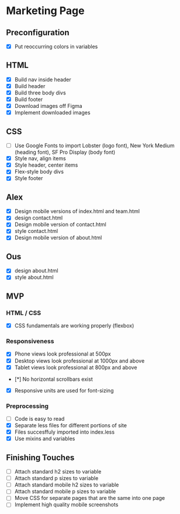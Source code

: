 # Marketing Page

## Preconfiguration
* [x] Put reoccurring colors in variables

## HTML
* [x] Build nav inside header
* [x] Build header
* [x] Build three body divs
* [x] Build footer
* [x] Download images off Figma
* [x] Implement downloaded images

## CSS
* [ ] Use Google Fonts to import Lobster (logo font), New York Medium (heading font), SF Pro Display (body font)
* [x] Style nav, align items
* [x] Style header, center items
* [x] Flex-style body divs
* [x] Style footer

## Alex
* [x] Design mobile versions of index.html and team.html
* [x] design contact.html
* [x] Design mobile version of contact.html
* [x] style contact.html
* [x] Design mobile version of about.html

## Ous
* [x] design about.html
* [x] style about.html

## MVP
### HTML / CSS
* [x] CSS fundamentals are working properly (flexbox)
### Responsiveness
* [x] Phone views look professional at 500px
* [x] Desktop views look professional at 1000px and above
* [x] Tablet views look professional at 800px and above
* [*] No horizontal scrollbars exist
* [x] Responsive units are used for font-sizing
### Preprocessing
* [ ] Code is easy to read
* [x] Separate less files for different portions of site
* [x] Files succesffuly imported into index.less
* [x] Use mixins and variables

## Finishing Touches
* [ ] Attach standard h2 sizes to variable
* [ ] Attach standard p sizes to variable
* [ ] Attach standard mobile h2 sizes to variable
* [ ] Attach standard mobile p sizes to variable
* [ ] Move CSS for separate pages that are the same into one page
* [ ] Implement high quality mobile screenshots